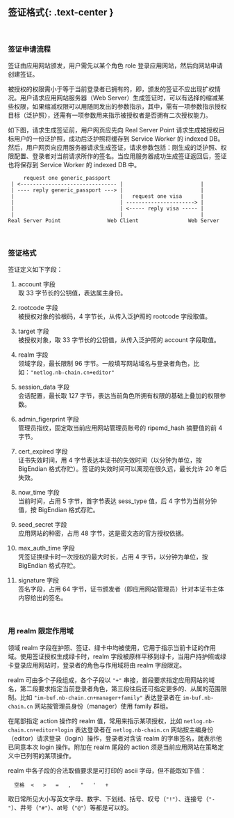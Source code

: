 签证格式{: .text-center }
------------

&nbsp;

### 签证申请流程

签证由应用网站颁发，用户需先以某个角色 role 登录应用网站，然后向网站申请创建签证。

被授权的权限需小于等于当前登录者已拥有的，即，颁发的签证不应出现扩权情况。用户请求应用网站服务器（Web Server）生成签证时，可以有选择的缩减某些权限，如果缩减权限可以用随同发出的参数指示，其中，需有一项参数指示授权目标（泛护照），还需有一项参数用来指示被授权者是否拥有二次授权能力。

如下图，请求生成签证前，用户网页应先向 Real Server Point 请求生成被授权目标用户的一份泛护照，成功后泛护照将缓存到 Service Worker 的 indexed DB。然后，用户网页向应用服务器请求生成签证，请求参数包括：刚生成的泛护照、权限配置、登录者对当前请求所作的签名。当应用服务器成功生成签证返回后，签证也将保存到 Service Worker 的 indexed DB 中。

```
     request one generic_passport
 | <------------------------------- |                         |
 | ---- reply generic_passport ---> |                         |
 |                                  |   request one visa      |
 |                                  | ----------------------> |
 |                                  | <----- reply visa ----- |
 |                                  |                         |
Real Server Point               Web Client                Web Server
```

&nbsp;

### 签证格式

签证定义如下字段：

1. account 字段  
取 33 字节长的公钥值，表达属主身份。

2. rootcode 字段  
被授权对象的验根码，4 字节长，从传入泛护照的 rootcode 字段取值。

3. target 字段  
被授权对象，取 33 字节长的公钥值，从传入泛护照的 account 字段取值。

4. realm 字段  
领域字段，最长限制 96 字节。一般填写网站域名与登录者角色，比如：`"netlog.nb-chain.cn+editor"`

5. session_data 字段  
会话配置，最长取 127 字节，表达当前角色所拥有权限的基础上叠加的权限参数。

6. admin_figerprint 字段  
管理员指纹，固定取当前应用网站管理员账号的 ripemd_hash 摘要值的前 4 字节。

7. cert_expired 字段  
证书失效时间，用 4 字节表达本证书的失效时间（以分钟为单位，按 BigEndian 格式存贮）。签证的失效时间可以离现在很久远，最长允许 20 年后失效。

8. now_time 字段  
当前时间，占用 5 字节，首字节表达 sess_type 值，后 4 字节为当前分钟值，按 BigEndian 格式存贮。

9. seed_secret 字段  
应用网站的种密，占用 48 字节，这是密文态的官方授权依据。

10. max_auth_time 字段  
凭签证换绿卡时一次授权的最大时长，占用 4 字节，以分钟为单位，按 BigEndian 格式存贮。

11. signature 字段  
签名字段，占用 64 字节，证书颁发者（即应用网站管理员）针对本证书主体内容给出的签名。

&nbsp;

### 用 realm 限定作用域

领域 realm 字段在护照、签证、绿卡中均被使用，它用于指示当前卡证的作用域。使用签证授权生成绿卡时，realm 字段被原样平移到绿卡，当用户持护照或绿卡登录应用网站时，登录者的角色与作用域将由 realm 字段限定。

realm 可由多个子段组成，各个子段以 `"+"` 串接，首段要求指定应用网站的域名，第二段要求指定当前登录者角色，第三段往后还可指定更多的、从属的范围限制。比如 `"im-buf.nb-chain.cn+manager+family"` 表达登录者在 `im-buf.nb-chain.cn` 网站按管理员身份（manager）使用 family 群组。

在尾部指定 action 操作的 realm 值，常用来指示某项授权，比如 `netlog.nb-chain.cn+editor+login` 表达登录者在 `netlog.nb-chain.cn` 网站按主编身份（editor）请求登录（login）操作，登录者对含该 realm 的字串签名，就表示他已同意本次 login 操作。附加在 realm 尾段的 action 须是当前应用网站在策略定义中已列明的某项操作。

realm 中各子段的合法取值要求是可打印的 ascii 字母，但不能取如下值：

```
  空格  <   >   =   ,   "   '   +
```

取日常所见大小写英文字母、数字、下划线、括号、叹号（`"!"`）、连接号（`"-"`）、井号（`"#"`）、at号（`"@"`）等都是可以的。
